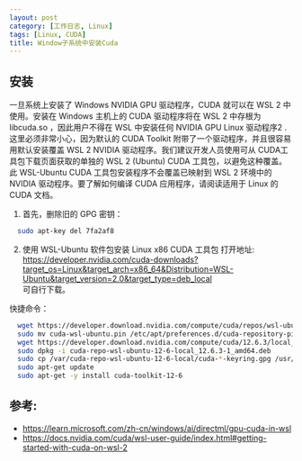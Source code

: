 ```yaml
---
layout: post
category: [工作日志, Linux]
tags: [Linux, CUDA]
title: Window子系统中安装Cuda
---
```




## 安装
一旦系统上安装了 Windows NVIDIA GPU 驱动程序，CUDA 就可以在 WSL 2 中使用。安装在 Windows 主机上的 CUDA 驱动程序将在 WSL 2 中存根为libcuda.so ，因此用户不得在 WSL 中安装任何 NVIDIA GPU Linux 驱动程序2 .这里必须非常小心，因为默认的 CUDA Toolkit 附带了一个驱动程序，并且很容易用默认安装覆盖 WSL 2 NVIDIA 驱动程序。我们建议开发人员使用可从 CUDA工具包下载页面获取的单独的 WSL 2 (Ubuntu) CUDA 工具包，以避免这种覆盖。此 WSL-Ubuntu CUDA 工具包安装程序不会覆盖已映射到 WSL 2 环境中的 NVIDIA 驱动程序。要了解如何编译 CUDA 应用程序，请阅读适用于 Linux 的 CUDA 文档。

1. 首先，删除旧的 GPG 密钥：

```bash
  sudo apt-key del 7fa2af8
```

2. 使用 WSL-Ubuntu 软件包安装 Linux x86 CUDA 工具包
打开地址:  https://developer.nvidia.com/cuda-downloads?target_os=Linux&target_arch=x86_64&Distribution=WSL-Ubuntu&target_version=2.0&target_type=deb_local  
可自行下载。

快捷命令：
```bash
  wget https://developer.download.nvidia.com/compute/cuda/repos/wsl-ubuntu/x86_64/cuda-wsl-ubuntu.pin
  sudo mv cuda-wsl-ubuntu.pin /etc/apt/preferences.d/cuda-repository-pin-600
  wget https://developer.download.nvidia.com/compute/cuda/12.6.3/local_installers/cuda-repo-wsl-ubuntu-12-6-local_12.6.3-1_amd64.deb
  sudo dpkg -i cuda-repo-wsl-ubuntu-12-6-local_12.6.3-1_amd64.deb
  sudo cp /var/cuda-repo-wsl-ubuntu-12-6-local/cuda-*-keyring.gpg /usr/share/keyrings/
  sudo apt-get update
  sudo apt-get -y install cuda-toolkit-12-6
```




## 参考:
  - https://learn.microsoft.com/zh-cn/windows/ai/directml/gpu-cuda-in-wsl
  - https://docs.nvidia.com/cuda/wsl-user-guide/index.html#getting-started-with-cuda-on-wsl-2
